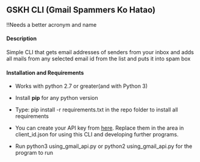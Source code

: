## GSKH CLI (Gmail Spammers Ko Hatao)

!!Needs a better acronym and name

#### Description

Simple CLI that gets email addresses of senders from your inbox 
and adds all mails from any selected email id from the list and puts it into spam box

#### Installation and Requirements

- Works with python 2.7 or greater(and with Python 3)
- Install **pip** for any python version
- Type: pip install -r requirements.txt in the repo folder to install all requirements
- You can create your API key from [here](https://developers.google.com/identity/sign-in/web/devconsole-project). 
Replace them in the area in client_id.json for using this CLI and developing further programs.

- Run python3 using_gmail_api.py or python2 using_gmail_api.py for the program to run 

